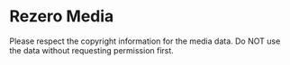 Rezero Media
=====
Please respect the copyright information for the media data.
Do NOT use the data without requesting permission first.